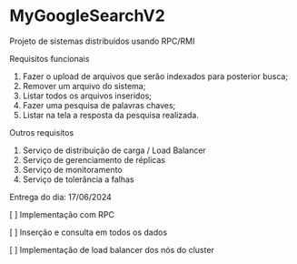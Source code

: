 # MyGoogleSearchV2
Projeto de sistemas distribuidos usando RPC/RMI

Requisitos funcionais
1. Fazer o upload de arquivos que serão indexados para posterior busca;
2. Remover um arquivo do sistema;
3. Listar todos os arquivos inseridos;
4. Fazer uma pesquisa de palavras chaves;
5. Listar na tela a resposta da pesquisa realizada.

Outros requisitos
1. Serviço de distribuição de carga / Load Balancer
2. Serviço de gerenciamento de réplicas
3. Serviço de monitoramento
4. Serviço de tolerância a falhas

Entrega do dia: 17/06/2024

[ ] Implementação com RPC

[ ] Inserção e consulta em todos os dados

[ ] Implementação de load balancer dos nós do cluster

